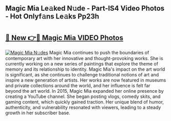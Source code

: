 ## Magic Mia Le𝚊ked N𝚞de - Part-lS4 Video Photos - Hot Onlyf𝚊ns Le𝚊ks Pp23h

# <h2><a href="http://ab63021.deff.icu/?id=Magic+Mia">🔗 New 👉🔴 Magic Mia VIDEO Photos</a></h2>

[![Magic Mia N𝚞des](https://i.imgur.com/rIISA9y.gif)](http://ab63021.deff.icu/?id=Magic+Mia)
Magic Mia continues to push the boundaries of contemporary art with her innovative and thought-provoking works. She is currently working on a new series of paintings that explore the theme of memory and its relationship to identity. Magic Mia's impact on the art world is significant, as she continues to challenge traditional notions of art and inspire a new generation of artists. Her works are now featured in museums and private collections around the world, and her influence is felt far beyond the art world. In 2015, Magic Mia expanded her online presence by creating a YouTube channel. She began posting vlogs, comedy skits, and gaming content, which quickly gained traction. Her unique blend of humor, authenticity, and vulnerability resonated with viewers, leading to a steady growth in her subscriber base.

